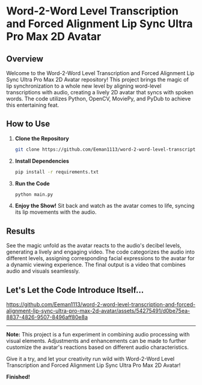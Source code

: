 # Word-2-Word Level Transcription and Forced Alignment Lip Sync Ultra Pro Max 2D Avatar


## Overview

Welcome to the Word-2-Word Level Transcription and Forced Alignment Lip Sync Ultra Pro Max 2D Avatar repository! This project brings the magic of lip synchronization to a whole new level by aligning word-level transcriptions with audio, creating a lively 2D avatar that syncs with spoken words. The code utilizes Python, OpenCV, MoviePy, and PyDub to achieve this entertaining feat.

## How to Use

1. **Clone the Repository**
    ```bash
    git clone https://github.com/Eeman1113/word-2-word-level-transcription-and-forced-alignment-lip-sync-ultra-pro-max-2d-avatar.git
    ```

2. **Install Dependencies**
    ```bash
    pip install -r requirements.txt
    ```

3. **Run the Code**
    ```bash
    python main.py
    ```

4. **Enjoy the Show!**
    Sit back and watch as the avatar comes to life, syncing its lip movements with the audio.

## Results

See the magic unfold as the avatar reacts to the audio's decibel levels, generating a lively and engaging video. The code categorizes the audio into different levels, assigning corresponding facial expressions to the avatar for a dynamic viewing experience. The final output is a video that combines audio and visuals seamlessly.

## Let's Let the Code Introduce Itself...



https://github.com/Eeman1113/word-2-word-level-transcription-and-forced-alignment-lip-sync-ultra-pro-max-2d-avatar/assets/54275491/d0be75ea-8837-4826-9507-8496aff80e8a



---

**Note:** This project is a fun experiment in combining audio processing with visual elements. Adjustments and enhancements can be made to further customize the avatar's reactions based on different audio characteristics.

Give it a try, and let your creativity run wild with Word-2-Word Level Transcription and Forced Alignment Lip Sync Ultra Pro Max 2D Avatar!

**Finished!**
